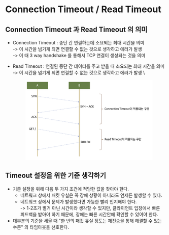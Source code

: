 # Connection Timeout / Read Timeout

## Connection Timeout 과 Read Timeout 의 의미

* Connection Timeout : 종단 간 연결하는데 소요되는 최대 시간을 의미 \
  \-> 이 시간을 넘기게 되면 연결할 수 없는 것으로 생각하고 에러가 발생 \
  \-> 이 때 3 way handshake 를 통해서 TCP 연결이 생성되는 것을 의미&#x20;
*   Read Timeout : 연결된 종단 간 데이터를 주고 받을 때 소요되는 최대 시간을 의미\
    \-> 이 시간을 넘기게 되면 연결할 수 없는 것으로 생각하고 에러가 발생 \


    <figure><img src="../.gitbook/assets/image (1) (1) (1) (1) (1) (1) (1) (1) (1).png" alt=""><figcaption></figcaption></figure>

## Timeout 설정을 위한 기준 생각하기

* 기준 설정을 위해 다음 두 가지 조건에 적당한 값을 찾아야 한다.&#x20;
  * 네트워크 상에서 패킷 유실은 꼭 장애 상황이 아니라도 언제든 발생할 수 있다.
  * 네트워크 상에서 문제가 발생했다면 가능한 빨리 인지해야 한다. \
    \-> 1-2초가 별거 아닌 시간이라 생각할 수 있지만, 클라이언트 입장에서 빠른 피드백을 받아야 하기 때문에, 장애는 빠른 시간안에 확인할 수 있어야 한다.&#x20;
* 대부분의 기준을 세울 때 "한 번의 패킷 유실 정도는 재전송을 통해 해결할 수 있는 수준" 의 타임아웃을 선호한다.&#x20;
